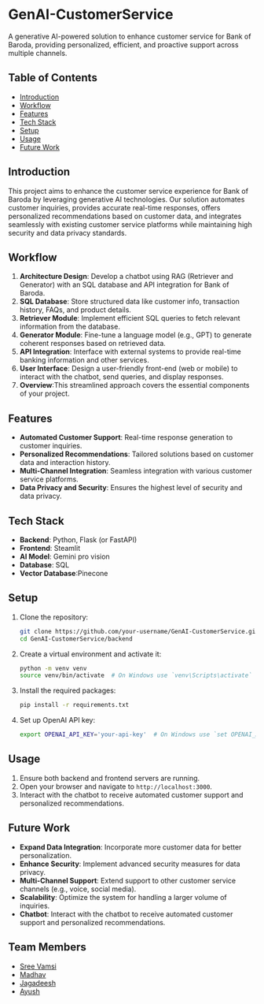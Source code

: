 # GenAI-CustomerService
A generative AI-powered solution to enhance customer service for Bank of Baroda, providing personalized, efficient, and proactive support across multiple channels.

## Table of Contents 
 
- [Introduction](#introduction)
- [Workflow](#Workflow)
- [Features](#features)
- [Tech Stack](#tech-stack)
- [Setup](#setup)
- [Usage](#usage)
- [Future Work](#future-work)

## Introduction

This project aims to enhance the customer service experience for Bank of Baroda by leveraging generative AI technologies. Our solution automates customer inquiries, provides accurate real-time responses, offers personalized recommendations based on customer data, and integrates seamlessly with existing customer service platforms while maintaining high security and data privacy standards.

## Workflow 

1. **Architecture Design**: Develop a chatbot using RAG (Retriever and Generator) with an SQL database and API integration for Bank of Baroda.
2. **SQL Database**: Store structured data like customer info, transaction history, FAQs, and product details.
3. **Retriever Module**: Implement efficient SQL queries to fetch relevant information from the database.
4. **Generator Module**: Fine-tune a language model (e.g., GPT) to generate coherent responses based on retrieved data.
5. **API Integration**: Interface with external systems to provide real-time banking information and other services.
6. **User Interface**: Design a user-friendly front-end (web or mobile) to interact with the chatbot, send queries, and display responses.
7. **Overview**:This streamlined approach covers the essential components of your project.

## Features

- **Automated Customer Support**: Real-time response generation to customer inquiries.
- **Personalized Recommendations**: Tailored solutions based on customer data and interaction history.
- **Multi-Channel Integration**: Seamless integration with various customer service platforms.
- **Data Privacy and Security**: Ensures the highest level of security and data privacy.

## Tech Stack

- **Backend**: Python, Flask (or FastAPI)
- **Frontend**: Steamlit
- **AI Model**: Gemini pro vision
- **Database**: SQL
- **Vector Database**:Pinecone

## Setup


1. Clone the repository:
    ```sh
    git clone https://github.com/your-username/GenAI-CustomerService.git
    cd GenAI-CustomerService/backend
    ```

2. Create a virtual environment and activate it:
    ```sh
    python -m venv venv
    source venv/bin/activate  # On Windows use `venv\Scripts\activate`
    ```

3. Install the required packages:
    ```sh
    pip install -r requirements.txt
    ```

4. Set up OpenAI API key:
    ```sh
    export OPENAI_API_KEY='your-api-key'  # On Windows use `set OPENAI_API_KEY=your-api-key`
    ```

## Usage

1. Ensure both backend and frontend servers are running.
2. Open your browser and navigate to `http://localhost:3000`.
3. Interact with the chatbot to receive automated customer support and personalized recommendations.

## Future Work

- **Expand Data Integration**: Incorporate more customer data for better personalization.
- **Enhance Security**: Implement advanced security measures for data privacy.
- **Multi-Channel Support**: Extend support to other customer service channels (e.g., voice, social media).
- **Scalability**: Optimize the system for handling a larger volume of inquiries.
- **Chatbot**: Interact with the chatbot to receive automated customer support and personalized recommendations.

## Team Members

- [Sree Vamsi](https://github.com/sreevamsi2005)
- [Madhav](https://github.com/Madhav1303)
- [Jagadeesh](https://github.com/JagadeeshRallabandi)
- [Ayush](https://github.com/AyushSonuu)

